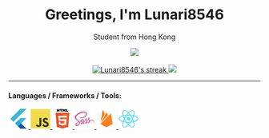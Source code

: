 <h1 align="center">Greetings, I'm Lunari8546</h1>
  <p align="center"> Student from Hong Kong </p>
  <p align="center">
    <img src="https://github-readme-stats.vercel.app/api?username=Lunari8546&show_icons=true&theme=material-palenight"/>
  </p>
  
<p align="center">
  <a href="https://github.com/DenverCoder1/github-readme-streak-stats">
    <img alt="Lunari8546's streak" src="https://github-readme-streak-stats.herokuapp.com/?user=Lunari8546&theme=material-palenight"/>
  </a>
  <img src="https://github-readme-stats.vercel.app/api/top-langs/?username=Lunari8546&theme=material-palenight&hide=HTML,CSS"/>
</p>
  
<hr>

#### Languages / Frameworks / Tools:  
<a href="https://flutter.dev" target="_blank"> 
<img src="https://raw.githubusercontent.com/devicons/devicon/master/icons/flutter/flutter-original.svg" alt="flutter" width="40" height="40"/> 
</a>

<a href="https://developer.mozilla.org/en-US/docs/Web/JavaScript" target="_blank"> 
<img src="https://raw.githubusercontent.com/devicons/devicon/master/icons/javascript/javascript-original.svg" alt="javascript" width="40" height="40"/> 
</a>

<a href="https://www.w3.org/html/" target="_blank">
<img src="https://raw.githubusercontent.com/devicons/devicon/master/icons/html5/html5-original-wordmark.svg" alt="html5" width="40" height="40"/> 
</a>

<a href="https://sass-lang.com" target="_blank"> 
<img src="https://raw.githubusercontent.com/devicons/devicon/master/icons/sass/sass-original.svg" alt="sass" width="40" height="40"/> 
</a>

<a href="https://firebase.google.com" target="_blank"> 
<img src="https://raw.githubusercontent.com/devicons/devicon/master/icons/firebase/firebase-plain.svg" alt="firebase" width="40" height="40"/> 
</a>

<a href="https://reactjs.org" target="_blank"> 
<img src="https://raw.githubusercontent.com/devicons/devicon/master/icons/react/react-original.svg" alt="react.js" width="40" height="40"/> 
</a>
